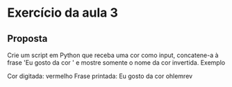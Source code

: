 # Exercício da aula 3
## Proposta
Crie um script em Python que receba uma cor como input, concatene-a à frase 'Eu gosto da cor ' e mostre somente o nome da cor invertida. Exemplo

Cor digitada: vermelho
Frase printada: Eu gosto da cor ohlemrev
<br>
